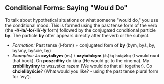 ## Conditional Forms: Saying "Would Do"

To talk about hypothetical situations or what someone "would do," you use the conditional mood. This is formed using the past tense form of the verb (the __-ł/-ła/-ło/-li/-ły__ form) followed by the conjugated conditional particle __by__. The particle __by__ often appears directly after the verb or the subject.

*   _Formation:_ Past tense (l-form) + conjugated form of __by__ (bym, byś, by, byśmy, byście, by)
*   _Examples:_ Ja __czytałbym__ (m.) / __czytałabym__ (ż.) tę książkę (I would read that book). On __poszedłby__ do kina (He would go to the cinema). My __zrobilibyśmy__ to wszystko razem (We would do that all together). Co __chcielibyście__? (What would you like? - using the past tense plural form for 'wy').